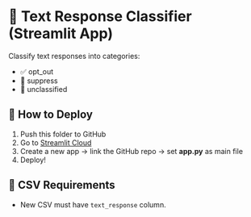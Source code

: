 # 📱 Text Response Classifier (Streamlit App)

Classify text responses into categories:

- ✅ opt_out
- 🚫 suppress
- 📂 unclassified

## 🚀 How to Deploy

1. Push this folder to GitHub
2. Go to [Streamlit Cloud](https://streamlit.io/cloud)
3. Create a new app → link the GitHub repo → set **app.py** as main file
4. Deploy!

## 🧰 CSV Requirements

- New CSV must have `text_response` column.
